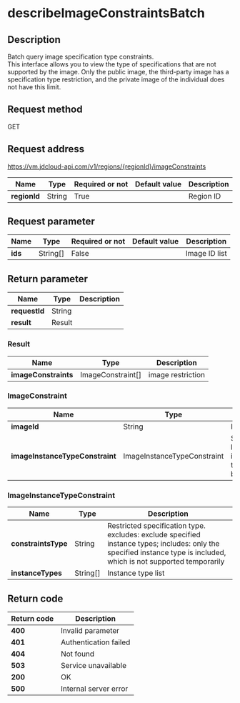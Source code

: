 # describeImageConstraintsBatch


## Description
Batch query image specification type constraints. <br>
This interface allows you to view the type of specifications that are not supported by the image. Only the public image,  the third-party image has a specification type restriction,  and the private image of the individual does not have this limit.


## Request method
GET

## Request address
https://vm.jdcloud-api.com/v1/regions/{regionId}/imageConstraints

|Name|Type|Required or not|Default value|Description|
|---|---|---|---|---|
|**regionId**|String|True||Region ID|

## Request parameter
|Name|Type|Required or not|Default value|Description|
|---|---|---|---|---|
|**ids**|String[]|False||Image ID list|


## Return parameter
|Name|Type|Description|
|---|---|---|
|**requestId**|String||
|**result**|Result||


### <a name="Result">Result</a>
|Name|Type|Description|
|---|---|---|
|**imageConstraints**|ImageConstraint[]|image restriction|
### <a name="ImageConstraint">ImageConstraint</a>
|Name|Type|Description|
|---|---|---|
|**imageId**|String|Image ID|
|**imageInstanceTypeConstraint**|ImageInstanceTypeConstraint|Specification limit for instance type created by image|
### <a name="ImageInstanceTypeConstraint">ImageInstanceTypeConstraint</a>
|Name|Type|Description|
|---|---|---|
|**constraintsType**|String|Restricted specification type. excludes: exclude specified instance types; includes: only the specified instance type is included,  which is not supported temporarily|
|**instanceTypes**|String[]|Instance type list|

## Return code
|Return code|Description|
|---|---|
|**400**|Invalid parameter|
|**401**|Authentication failed|
|**404**|Not found|
|**503**|Service unavailable|
|**200**|OK|
|**500**|Internal server error|
